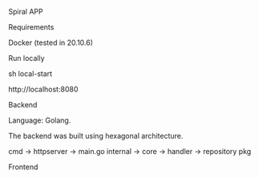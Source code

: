Spiral APP

Requirements

Docker (tested in 20.10.6)

Run locally

sh local-start

http://localhost:8080

Backend

Language: Golang.

The backend was built using hexagonal architecture.

cmd
-> httpserver
-> main.go
internal
-> core
-> handler
-> repository
pkg

Frontend
